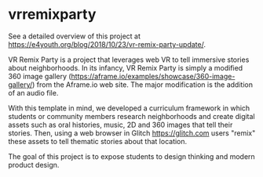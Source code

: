 # vrremixparty
See a detailed overview of this project at https://e4youth.org/blog/2018/10/23/vr-remix-party-update/. 

VR Remix Party is a project that leverages web VR to tell immersive stories about neighborhoods. In its infancy, VR Remix Party is simply a modified 360 image gallery (https://aframe.io/examples/showcase/360-image-gallery/) from the Aframe.io web site. The major modification is the addition of an audio file. 

With this template in mind, we developed a curriculum framework in which students or community members research neighborhoods and create digital assets such as oral histories, music, 2D and 360 images that tell their stories. Then, using a web browser in Glitch https://glitch.com users "remix" these assets to tell thematic stories about that location.

The goal of this project is to expose students to design thinking and modern product design. 
